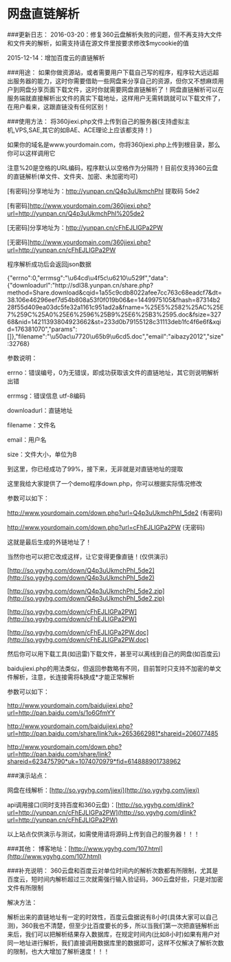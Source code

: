 网盘直链解析 
==========================

###更新日志：
2016-03-20：修复360云盘解析失败的问题，但不再支持大文件和文件夹的解析，如需支持请在源文件里按要求修改$mycookie的值

2015-12-14：增加百度云的直链解析

###用途：
如果你做资源站，或者需要用户下载自己写的程序，程序较大远远超出服务器的能力，这时你需要借助一些网盘来分享自己的资源，但你又不想麻烦用户到网盘分享页面下载文件，这时你就需要网盘直链解析了！网盘直链解析可以在服务端就直接解析出文件的真实下载地址，这样用户无需转跳就可以下载文件了，在用户看来，这跟直链没有任何区别！

###使用方法：
将360jiexi.php文件上传到自己的服务器(支持虚拟主机,VPS,SAE,其它的如BAE、ACE理论上应该都支持！)

如果你的域名是www.yourdomain.com，你将360jiexi.php上传到根目录，那么你可以这样调用它

注意%20是空格的URL编码，程序默认以空格作为分隔符！目前仅支持360云盘的直链解析(单文件、文件夹、加密、未加密均可)

[有密码]分享地址为：http://yunpan.cn/Q4p3uUkmchPhI 提取码 5de2 

[有密码]http://www.yourdomain.com/360jiexi.php?url=http://yunpan.cn/Q4p3uUkmchPhI%205de2

[无密码]分享地址为：http://yunpan.cn/cFhEJLIGPa2PW 

[无密码]http://www.yourdomain.com/360jiexi.php?url=http://yunpan.cn/cFhEJLIGPa2PW

程序解析成功后会返回json数据

{"errno":0,"errmsg":"\u64cd\u4f5c\u6210\u529f","data":{"downloadurl":"http:\/\/sdl38.yunpan.cn\/share.php?method=Share.download&cqid=1a55c9cdb8022afee7cc763c68eadcf7&dt=38.106e46296eef7d54b808a53f0f019b06&e=1449975105&fhash=87314b228f55d409ea03dc5fe32a1161c951ad2a&fname=%25E5%2582%25AC%25E7%259C%25A0%25E6%2596%25B9%25E6%25B3%2595.doc&fsize=32768&nid=14211393804923662&st=233d0b79155128c31113deb1fc4f6e6f&xqid=176381070","params":[]},"filename":"\u50ac\u7720\u65b9\u6cd5.doc","email":"aibazy2012","size":32768}

参数说明：

errno：错误编号，0为无错误，即成功获取该文件的直链地址，其它则说明解析出错

errmsg：错误信息 utf-8编码

downloadurl：直链地址

filename：文件名

email：用户名

size：文件大小，单位为B

到这里，你已经成功了99%，接下来，无非就是对直链地址的提取

这里我给大家提供了一个demo程序down.php，你可以根据实际情况修改

参数可以如下：

http://www.yourdomain.com/down.php?url=Q4p3uUkmchPhI_5de2 (有密码)

http://www.yourdomain.com/down.php?url=cFhEJLIGPa2PW  (无密码)

这就是最后生成的外链地址了！

当然你也可以把它改成这样，让它变得更像直链！(仅供演示)

[http://so.ygyhg.com/down/Q4p3uUkmchPhI_5de2](http://so.ygyhg.com/down/Q4p3uUkmchPhI_5de2) 

[http://so.ygyhg.com/down/Q4p3uUkmchPhI_5de2.zip](http://so.ygyhg.com/down/Q4p3uUkmchPhI_5de2.zip) 

[http://so.ygyhg.com/down/cFhEJLIGPa2PW](http://so.ygyhg.com/down/cFhEJLIGPa2PW)

[http://so.ygyhg.com/down/cFhEJLIGPa2PW.doc](http://so.ygyhg.com/down/cFhEJLIGPa2PW.doc) 

然后你可以用下载工具(如迅雷)下载文件，甚至可以离线到自己的网盘(如百度云)

baidujiexi.php的用法类似，但返回参数略有不同，目前暂时只支持不加密的单文件解析，注意，长连接需将&换成*才能正常解析

参数可以如下：

http://www.yourdomain.com/baidujiexi.php?url=http://pan.baidu.com/s/1o6GfmYY

http://www.yourdomain.com/baidujiexi.php?url=http://pan.baidu.com/share/link?uk=2653662981*shareid=206077485 

http://www.yourdomain.com/down.php?url=http://pan.baidu.com/share/link?shareid=623475790*uk=1074070979*fid=614888901738962 

###演示站点：

网盘在线解析：[http://so.ygyhg.com/jiexi](http://so.ygyhg.com/jiexi)

api调用接口(同时支持百度和360云盘)：[http://so.ygyhg.com/dlink?url=http://yunpan.cn/cFhEJLIGPa2PW](http://so.ygyhg.com/dlink?url=http://yunpan.cn/cFhEJLIGPa2PW)

以上站点仅供演示与测试，如需使用请将源码上传到自己的服务器！！！

###其他：
博客地址：[http://www.ygyhg.com/107.html](http://www.ygyhg.com/107.html)

###补充说明：
360云盘和百度云对单位时间内的解析次数都有所限制，尤其是百度云，短时间内解析超过三次就需强行输入验证码，360云盘好些，只是对加密文件有所限制

解决方法：

解析出来的直链地址有一定的时效性，百度云盘据说有8小时(具体大家可以自己测)，360我也不清楚，但至少比百度要长的多，所以当我们第一次把直链解析出来后，我们可以把解析结果存入数据库，在规定时间内(比如8小时)如果有用户对同一地址进行解析，我们直接调用数据库里的数据即可，这样不仅解决了解析次数的限制，也大大增加了解析速度！！！
